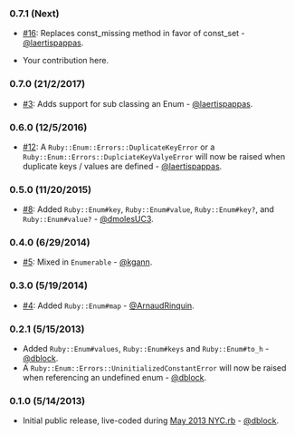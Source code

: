 ### 0.7.1 (Next)

* [#16](https://github.com/dblock/ruby-enum/pull/16): Replaces const_missing method in favor of const_set - [@laertispappas](https://github.com/laertispappas).

* Your contribution here.

### 0.7.0 (21/2/2017)

* [#3](https://github.com/dblock/ruby-enum/pull/13): Adds support for sub classing an Enum - [@laertispappas](https://github.com/laertispappas).

### 0.6.0 (12/5/2016)

* [#12](https://github.com/dblock/ruby-enum/pull/12): A `Ruby::Enum::Errors::DuplicateKeyError` or a `Ruby::Enum::Errors::DuplciateKeyValyeError` will now be raised when duplicate keys / values are defined - [@laertispappas](https://github.com/laertispappas).

### 0.5.0 (11/20/2015)

* [#8](https://github.com/dblock/ruby-enum/pull/8): Added `Ruby::Enum#key`, `Ruby::Enum#value`, `Ruby::Enum#key?`, and `Ruby::Enum#value?` - [@dmolesUC3](https://github.com/dmolesUC3).

### 0.4.0 (6/29/2014)

* [#5](https://github.com/dblock/ruby-enum/pull/5): Mixed in `Enumerable` - [@kgann](https://github.com/kgann).

### 0.3.0 (5/19/2014)

* [#4](https://github.com/dblock/ruby-enum/pull/4): Added `Ruby::Enum#map` - [@ArnaudRinquin](https://github.com/ArnaudRinquin).

### 0.2.1 (5/15/2013)

* Added `Ruby::Enum#values`, `Ruby::Enum#keys` and `Ruby::Enum#to_h` - [@dblock](https://github.com/dblock).
* A `Ruby::Enum::Errors::UninitializedConstantError` will now be raised when referencing an undefined enum - [@dblock](https://github.com/dblock).

### 0.1.0 (5/14/2013)

* Initial public release, live-coded during [May 2013 NYC.rb](http://code.dblock.org/your-first-ruby-gem) - [@dblock](https://github.com/dblock).
